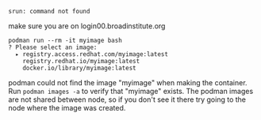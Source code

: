 ```srun: command not found```

make sure you are on login00.broadinstitute.org

```
podman run --rm -it myimage bash
? Please select an image: 
  ▸ registry.access.redhat.com/myimage:latest
    registry.redhat.io/myimage:latest
    docker.io/library/myimage:latest
```
podman could not find the image "myimage" when making the container. Run `podman images -a` to verify that "myimage" exists. The podman images are not shared between node, so if you don't see it there try going to the node where the image was created.
